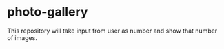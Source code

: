 # photo-gallery
This repository will take input from user as number and show that number of images.
